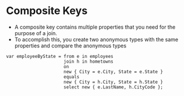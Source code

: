 # Composite Keys 
- A composite key contains multiple properties that you need for the purpose of a join. 
- To accomplish this, you create two anonymous types with the same properties and compare the anonymous types
```
var employeeByState = from e in employees                            
                      join h in hometowns                            
                      on 
                      new { City = e.City, State = e.State } 
                      equals                                
                      new { City = h.City, State = h.State }                            
                      select new { e.LastName, h.CityCode };
 
```
